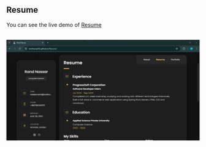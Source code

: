 <div>
  <h2>Resume</h2>
  <p>
    You can see the live demo of
    <a href="https://randnassar02.github.io/Resume/">Resume</a>
  </p>
</div>
<br>
<img src="Screenshot.png">
